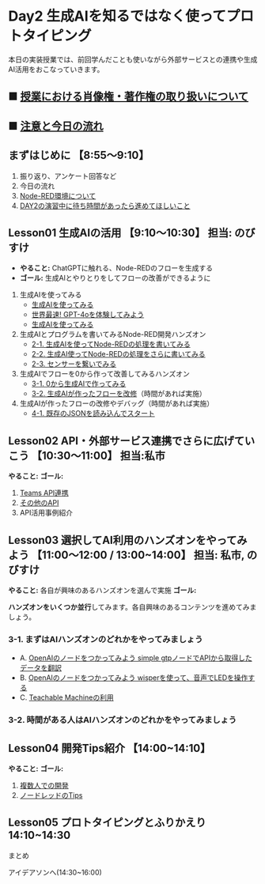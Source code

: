 # Day2 生成AIを知るではなく使ってプロトタイピング

本日の実装授業では、前回学んだことも使いながら外部サービスとの連携や生成AI活用をおこなっていきます。

## ■ [授業における肖像権・著作権の取り扱いについて](https://protoout.notion.site/acde308ffe03498fad30a271b4a7b128?pvs=4)
## ■ [注意と今日の流れ](./lesson00-info.md)

## まずはじめに 【8:55〜9:10】

1. 振り返り、アンケート回答など
2. 今日の流れ
3. [Node-RED環境について](./)
4. [DAY2の演習中に待ち時間があったら進めてほしいこと](./day2-sukima.md)

## Lesson01 生成AIの活用 【9:10〜10:30】 担当: のびすけ

- **やること:** ChatGPTに触れる、Node-REDのフローを生成する
- **ゴール:** 生成AIとやりとりをしてフローの改善ができるように

1. 生成AIを使ってみる
    - [生成AIを使ってみる](./lesson01-generative-ai/01_overview.md)
    - [世界最速! GPT-4oを体験してみよう]()
    - [生成AIを使ってみる](./lesson01-generative-ai/01_overview.md)
2. 生成AIとプログラムを書いてみるNode-RED開発ハンズオン
    - [2-1. 生成AIを使ってNode-REDの処理を書いてみる](./lesson01-generative-ai/02_1_make-node-red-flow.md)
    - [2-2. 生成AI使ってNode-REDの処理をさらに書いてみる](./lesson01-generative-ai/02_2_update-node-red-flow.md)
    - [2-3. センサーを繋いでみる](./lesson01-generative-ai/02_3_sensor.md)
3. 生成AIでフローを0から作って改善してみるハンズオン
    - [3-1. 0から生成AIで作ってみる](./lesson01-generative-ai/03_1_zero1.md)
    - [3-2. 生成AIが作ったフローを改修](./lesson01-generative-ai/03_2_one2.md)（時間があれば実施）
4. 生成AIが作ったフローの改修やデバッグ（時間があれば実施）
    - [4-1. 既存のJSONを読み込んでスタート](./lesson01-generative-ai/04_1_ten99.md)

## Lesson02 API・外部サービス連携でさらに広げていこう 【10:30〜11:00】 担当:私市

**やること:** 
**ゴール:** 

1. [Teams API連携](./lesson02-api/01_teams.md)
2. [その他のAPI](./lesson02-api/02_nasa.md)
3. API活用事例紹介

## Lesson03 選択してAI利用のハンズオンをやってみよう 【11:00〜12:00 / 13:00~14:00】 担当: 私市, のびすけ 

**やること:** 各自が興味のあるハンズオンを選んで実施
**ゴール:** 

**ハンズオンをいくつか並行**してみます。各自興味のあるコンテンツを進めてみましょう。

### 3-1. まずはAIハンズオンのどれかをやってみましょう

- A. [OpenAIのノードをつかってみよう simple gtpノードでAPIから取得したデータを翻訳](./lesson03-handson/a_openai-node-gtp.md)
- B. [OpenAIのノードをつかってみよう wisperを使って、音声でLEDを操作する](./lesson03-handson/a_openai-node-wisper.md)
- C. [Teachable Machineの利用](./lesson03-handson/c_teachable-machine.md)

### 3-2. 時間がある人はAIハンズオンのどれかをやってみましょう

## Lesson04 開発Tips紹介 【14:00~14:10】

**やること:** 
**ゴール:** 

1. [複数人での開発]()
2. [ノードレッドのTips]()

## Lesson05 プロトタイピングとふりかえり 14:10~14:30

まとめ

アイデアソンへ(14:30~16:00)